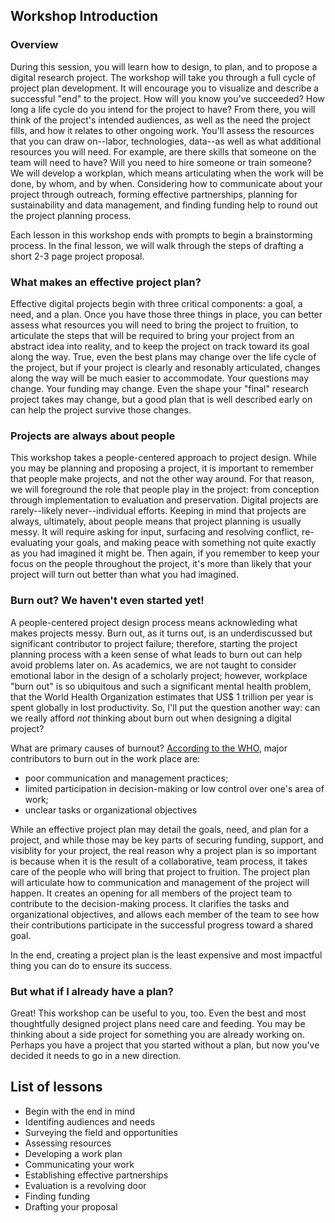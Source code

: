 ## Workshop Introduction

### Overview
During this session, you will learn how to design, to plan, and to propose a digital research project. The workshop will take you through a full cycle of project plan development. It will encourage you to visualize and describe a successful "end" to the project. How will you know you've succeeded? How long a life cycle do you intend for the project to have? From there, you will think of the project's intended audiences, as well as the need the project fills, and how it relates to other ongoing work. You'll assess the resources that you can draw on--labor, technologies, data--as well as what additional resources you will need. For example, are there skills that someone on the team will need to have? Will you need to hire someone or train someone? We will develop a workplan, which means articulating when the work will be done, by whom, and by when. Considering how to communicate about your project through outreach, forming effective partnerships, planning for sustainability and data management, and finding funding help to round out the project planning process. 

Each lesson in this workshop ends with prompts to begin a brainstorming process. In the final lesson, we will walk through the steps of drafting a short 2-3 page project proposal. 

### What makes an effective project plan?
Effective digital projects begin with three critical components: a goal, a need, and a plan. Once you have those three things in place, you can better assess what resources you will need to bring the project to fruition, to articulate the steps that will be required to bring your project from an abstract idea into reality, and to keep the project on track toward its goal along the way. True, even the best plans may change over the life cycle of the project, but if your project is clearly and resonably articulated, changes along the way will be much easier to accommodate. Your questions may change. Your funding may change. Even the shape your "final" research project takes may change, but a good plan that is well described early on can help the project survive those changes. 

### Projects are always about people
This workshop takes a people-centered approach to project design. While you may be planning and proposing a project, it is important to remember that people make projects, and not the other way around. For that reason, we will foreground the role that people play in the project: from conception through implementation to evaluation and preservation. Digital projects are rarely--likely never--individual efforts. Keeping in mind that projects are always, ultimately, about people means that project planning is usually messy. It will require asking for input, surfacing and resolving conflict, re-evaluating your goals, and making peace with something not quite exactly as you had imagined it might be. Then again, if you remember to keep your focus on the people throughout the project, it's more than likely that your project will turn out better than what you had imagined. 

### Burn out? We haven't even started yet!
A people-centered project design process means acknowleding what makes projects messy. Burn out, as it turns out, is an underdiscussed but significant contributor to project failure; therefore, starting the project planning process with a keen sense of what leads to burn out can help avoid problems later on. As academics, we are not taught to consider emotional labor in the design of a scholarly project; however, workplace "burn out" is so ubiquitous and such a significant mental health problem, that the World Health Organization estimates that US$ 1 trillion per year is spent globally in lost productivity. So, I'll put the question another way: can we really afford *not* thinking about burn out when designing a digital project? 

What are primary causes of burnout? [According to the WHO](https://www.who.int/mental_health/in_the_workplace/en/), major contributors to burn out in the work place are: 
- poor communication and management practices;
- limited participation in decision-making or low control over one's area of work;
- unclear tasks or organizational objectives

While an effective project plan may detail the goals, need, and plan for a project, and while those may be key parts of securing funding, support, and visiblity for your project, the real reason why a project plan is so important is because when it is the result of a collaborative, team process, it takes care of the people who will bring that project to fruition. The project plan will articulate how to communication and management of the project will happen. It creates an opening for all members of the project team to contribute to the decision-making process. It clarifies the tasks and organizational objectives, and allows each member of the team to see how their contributions participate in the successful progress toward a shared goal. 

In the end, creating a project plan is the least expensive and most impactful thing you can do to ensure its success.

### But what if I already have a plan? 
Great! This workshop can be useful to you, too. Even the best and most thoughtfully designed project plans need care and feeding. You may be thinking about a side project for something you are already working on. Perhaps you have a project that you started without a plan, but now you've decided it needs to go in a new direction.  


## List of lessons
- Begin with the end in mind
- Identifing audiences and needs
- Surveying the field and opportunities
- Assessing resources
- Developing a work plan
- Communicating your work
- Establishing effective partnerships
- Evaluation is a revolving door
- Finding funding
- Drafting your proposal

